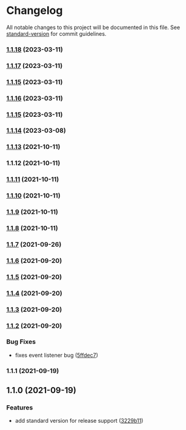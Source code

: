 # Changelog

All notable changes to this project will be documented in this file. See [standard-version](https://github.com/conventional-changelog/standard-version) for commit guidelines.

### [1.1.18](https://github.com/clickwithclark/fast-form-validator/compare/v1.1.17...v1.1.18) (2023-03-11)

### [1.1.17](https://github.com/clickwithclark/fast-form-validator/compare/v1.1.16...v1.1.17) (2023-03-11)

### [1.1.15](https://github.com/clickwithclark/fast-form-validator/compare/v1.1.14...v1.1.15) (2023-03-11)

### [1.1.16](https://github.com/clickwithclark/fast-form-validator/compare/v1.1.14...v1.1.16) (2023-03-11)

### [1.1.15](https://github.com/clickwithclark/fast-form-validator/compare/v1.1.14...v1.1.15) (2023-03-11)

### [1.1.14](https://github.com/clickwithclark/fast-form-validator/compare/v1.1.13...v1.1.14) (2023-03-08)

### [1.1.13](https://github.com/clickwithclark/fast-form-validator/compare/v1.1.12...v1.1.13) (2021-10-11)

### 1.1.12 (2021-10-11)

### [1.1.11](https://github.com/clickwithclark/fast-form-validator/compare/v1.1.10...v1.1.11) (2021-10-11)

### [1.1.10](https://github.com/clickwithclark/fast-form-validator/compare/v1.1.9...v1.1.10) (2021-10-11)

### [1.1.9](https://github.com/clickwithclark/fast-form-validator/compare/v1.1.8...v1.1.9) (2021-10-11)

### [1.1.8](https://github.com/clickwithclark/fast-form-validator/compare/v1.1.7...v1.1.8) (2021-10-11)

### [1.1.7](https://github.com/clickwithclark/fast-form-validator/compare/v1.1.6...v1.1.7) (2021-09-26)

### [1.1.6](https://github.com/clickwithclark/fast-form-validator/compare/v1.1.5...v1.1.6) (2021-09-20)

### [1.1.5](https://github.com/clickwithclark/fast-form-validator/compare/v1.1.4...v1.1.5) (2021-09-20)

### [1.1.4](https://github.com/clickwithclark/fast-form-validator/compare/v1.1.3...v1.1.4) (2021-09-20)

### [1.1.3](https://github.com/clickwithclark/fast-form-validator/compare/v1.1.2...v1.1.3) (2021-09-20)

### [1.1.2](https://github.com/clickwithclark/fast-form-validator/compare/v1.1.1...v1.1.2) (2021-09-20)


### Bug Fixes

* fixes event listener bug ([5ffdec7](https://github.com/clickwithclark/fast-form-validator/commit/5ffdec702fcd505bb458a8d8fee0290b8518202f))

### 1.1.1 (2021-09-19)

## 1.1.0 (2021-09-19)


### Features

* add standard version for release support ([3229b11](https://github.com/clickwithclark/fast-form-validator/commit/3229b11b79e1a4f7e2015524066a42e23a890156))
